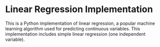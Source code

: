 # Linear Regression Implementation  
This is a Python implementation of linear regression, a popular machine learning algorithm used for predicting continuous variables. This implementation includes  simple linear regression (one independent variable).  

